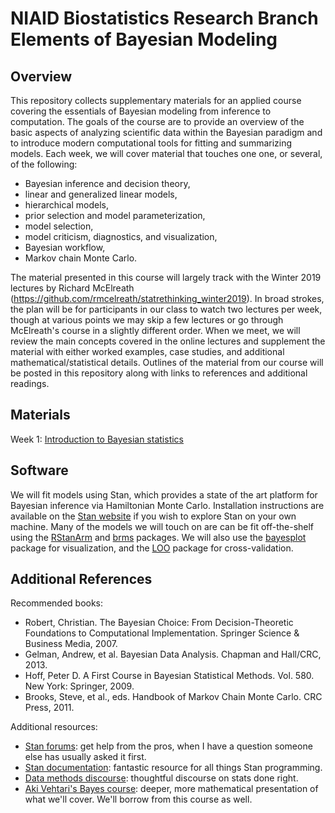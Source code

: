 # NIAID Biostatistics Research Branch <br/> Elements of Bayesian Modeling

## Overview

This repository collects supplementary materials for an applied course covering the essentials of Bayesian modeling from inference to computation. The goals of the course are to provide an overview of the basic aspects of analyzing scientific data within the Bayesian paradigm and to introduce modern computational tools for fitting and summarizing models. Each week, we will cover material that touches one one, or several, of the following:

- Bayesian inference and decision theory,
- linear and generalized linear models,
- hierarchical models,
- prior selection and model parameterization,
- model selection,
- model criticism, diagnostics, and visualization,
- Bayesian workflow,
- Markov chain Monte Carlo.

The material presented in this course will largely track with the Winter 2019 lectures by Richard McElreath (https://github.com/rmcelreath/statrethinking_winter2019). In broad strokes, the plan will be for participants in our class to watch two lectures per week, though at various points we may skip a few lectures or go through McElreath's course in a slightly different order. When we meet, we will review the main concepts covered in the online lectures and supplement the material with either worked examples, case studies, and additional mathematical/statistical details. Outlines of the material from our course will be posted in this repository along with links to references and additional readings.  

## Materials 

Week 1: [Introduction to Bayesian statistics](https://github.com/fintzij/BRB_Bayes_course/blob/master/Week%201%20-%20Introduction%20to%20Bayesian%20statistics/Introduction-to-Bayesian-Statistics.pdf)

## Software

We will fit models using Stan, which provides a state of the art platform for Bayesian inference via Hamiltonian Monte Carlo. Installation instructions are available on the [Stan website](https://github.com/stan-dev/rstan/wiki/RStan-Getting-Started) if you wish to explore Stan on your own machine. Many of the models we will touch on are can be fit off-the-shelf using the [RStanArm](https://mc-stan.org/users/interfaces/rstanarm.html) and [brms](https://mc-stan.org/users/interfaces/brms.html) packages. We will also use the [bayesplot](https://mc-stan.org/users/interfaces/bayesplot.html) package for visualization, and the [LOO](https://mc-stan.org/users/interfaces/loo.html) package for cross-validation.   

## Additional References

Recommended books:
- Robert, Christian. The Bayesian Choice: From Decision-Theoretic Foundations to Computational Implementation. Springer Science & Business Media, 2007.
- Gelman, Andrew, et al. Bayesian Data Analysis. Chapman and Hall/CRC, 2013.
- Hoff, Peter D. A First Course in Bayesian Statistical Methods. Vol. 580. New York: Springer, 2009.
- Brooks, Steve, et al., eds. Handbook of Markov Chain Monte Carlo. CRC Press, 2011.

Additional resources:
- [Stan forums](https://discourse.mc-stan.org/): get help from the pros, when I have a question someone else has usually asked it first.
- [Stan documentation](https://mc-stan.org/users/documentation/): fantastic resource for all things Stan programming.
- [Data methods discourse](https://discourse.datamethods.org/): thoughtful discourse on stats done right.
- [Aki Vehtari's Bayes course](https://github.com/avehtari/BDA_course_Aalto): deeper, more mathematical presentation of what we'll cover. We'll borrow from this course as well.  
